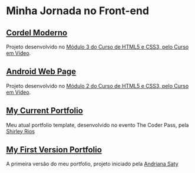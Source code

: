 # Minha Jornada no Front-end

## [Cordel Moderno](https://leon-augusto.github.io/templates/Cordel%20Moderno/)
Projeto desenvolvido no [Módulo 3 do Curso de HTML5 e CSS3, pelo Curso em Vídeo](https://www.youtube.com/playlist?list=PLHz_AreHm4dmcAviDwiGgHbeEJToxbOpZ).

## [Android Web Page](https://leon-augusto.github.io/templates/Android%20Web%20Page/android.html)
Projeto desenvolvido no [Módulo 2 do Curso de HTML5 e CSS3, pelo Curso em Vídeo](https://www.youtube.com/playlist?list=PLHz_AreHm4dlUpEXkY1AyVLQGcpSgVF8s).

## [My Current Portfolio](https://leon-augusto.github.io/templates/Leon%20Augusto/)
Meu atual portfolio template, desenvolvido no evento The Coder Pass, pela [Shirley Rios](https://github.com/ShirleyR12)

## [My First Version Portfolio](https://leon-augusto.github.io/templates/Portfolio/)
A primeira versão do meu portfolio, projeto iniciado pela [Andriana Saty](https://github.com/AdrianaSaty)
